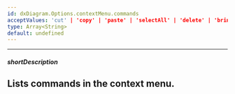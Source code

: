 ```yaml
---
id: dxDiagram.Options.contextMenu.commands
acceptValues: 'cut' | 'copy' | 'paste' | 'selectAll' | 'delete' | 'bringToFront' | 'sendToBack' | 'lock' | 'unlock'
type: Array<String>
default: undefined
---
```

---
##### shortDescription
Lists commands in the context menu.
---
